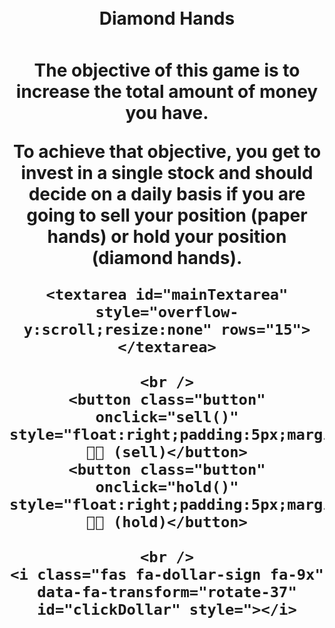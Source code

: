 <div id="gameContainer" style="margin:0 auto;">
    <h1 style="padding:10px">Diamond Hands<h1>
    <p>The objective of this game is to increase the total amount of money you have.</p>
    <p>To achieve that objective, you get to invest in a single stock and should decide on a daily basis if you are going to sell your position (paper hands) or hold your position (diamond hands).</p>

    <textarea id="mainTextarea" style="overflow-y:scroll;resize:none" rows="15"></textarea>

    <br />
    <button class="button" onclick="sell()" style="float:right;padding:5px;margin:10px;">🧻🙌 (sell)</button>
    <button class="button" onclick="hold()" style="float:right;padding:5px;margin:10px;">💎🙌 (hold)</button>

    <br />
    <i class="fas fa-dollar-sign fa-9x" data-fa-transform="rotate-37" id="clickDollar" style="></i>

</div>

<script src="diamond-hands/game.js" type="text/javascript"></script>

<style>
    #gameContainer * { text-align: center }
</style>
